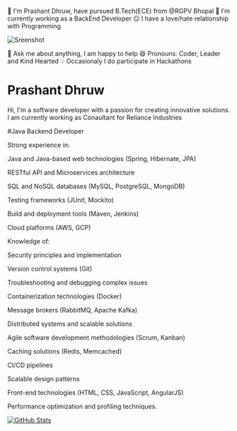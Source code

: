  🏫 I'm Prashant Dhruw, have pursued B.Tech(ECE) from @RGPV Bhopal
🔭 I’m currently working as a BackEnd Developer
😐 I have a love/hate relationship with Programming

![Sreenshot](https://user-images.githubusercontent.com/38435661/175811577-72bb3654-5cdc-44b0-a970-a8cef53a8bd2.jpg)

💬 Ask me about anything, I am happy to help
😄 Pronouns: Coder, Leader and Kind Hearted
💡 Occasionaly I do participate in Hackathons

# Prashant Dhruw

Hi, I'm a software developer with a passion for creating innovative solutions. I am currently working as Conaultant for Reliance Industries

#Java Backend Developer

Strong experience in:

Java and Java-based web technologies (Spring, Hibernate, JPA)

RESTful API and Microservices architecture

SQL and NoSQL databases (MySQL, PostgreSQL, MongoDB)

Testing frameworks (JUnit, Mockito)

Build and deployment tools (Maven, Jenkins)

Cloud platforms (AWS, GCP)

Knowledge of:

Security principles and implementation

Version control systems (Git)

Troubleshooting and debugging complex issues

Containerization technologies (Docker)

Message brokers (RabbitMQ, Apache Kafka)

Distributed systems and scalable solutions

Agile software development methodologies (Scrum, Kanban)

Caching solutions (Redis, Memcached)

CI/CD pipelines

Scalable design patterns

Front-end technologies (HTML, CSS, JavaScript, AngularJS)

Performance optimization and profiling techniques.


[![GitHub Stats](https://github-readme-stats.vercel.app/api?username=prashantdhruw&show_icons=true&theme=default)](https://github.com/prashantdhruw)



